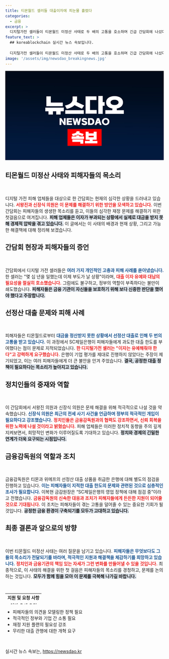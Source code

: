 ```yaml
---
title: 티몬월드 셀러들 대출이자에 피눈물 흘렸다
categories:
  - 금융
excerpt: >
  디지털가전 셀러들이 티몬월드 미정산 사태로 두 배의 고통을 호소하며 긴급 간담회에 나섰다. 의원들은 이자 유예와 정부의 책임 있는 조치를 촉구, 피해자들의 눈물의 외침이 현실화될지 주목된다.
feature_text: >
  ## koreablockchain 실시간 뉴스 속보입니다.

  디지털가전 셀러들이 티몬월드 미정산 사태로 두 배의 고통을 호소하며 긴급 간담회에 나섰다. 의원들은 이자 유예와 정부의 책임 있는 조치를 촉구, 피해자들의 눈물의 외침이 현실화될지 주목된다.
image: '/assets/img/newsdao_breakingnews.jpg'
---
```


<p><img src="/assets/img/newsdao_breakingnews.jpg" alt="koreablockchain 속보" /></p>

<h2 data-ke-size="size26">티몬월드 미정산 사태와 피해자들의 목소리</h2>

<p data-ke-size="size16">&nbsp;</p>

<p>디지털 가전 피해 업체들을 대상으로 한 간담회는 현재의 심각한 상황을 드러내고 있습니다. <b><span style="color: #ee2323;">서왕진과 신장식 의원은 이 문제를 해결하기 위한 방안을 모색하고 있습니다.</span></b> 이번 간담회는 피해자들의 생생한 목소리를 듣고, 이들의 심각한 재정 문제를 해결하기 위한 첫걸음으로 여겨집니다. <b><span style="background-color: #21538527;">피해 업체들은 이자가 부과되는 상황에서 실제로 대금을 받지 못해 경제적 압박을 겪고 있습니다.</span></b> 이 글에서는 이 사태의 배경과 현재 상황, 그리고 가능한 해결책에 대해 정리해 보겠습니다.</p>

<h2 data-ke-size="size26">간담회 현장과 피해자들의 증언</h2>

<p data-ke-size="size16">&nbsp;</p>

<p>간담회에서 디지털 가전 셀러들은 <b><span style="color: #1a5490;">여러 가지 개인적인 고충과 피해 사례를 쏟아냈습니다.</span></b> 한 셀러는 "몇 십 년을 일했는데 이제 부도가 날 상황"이라며, <b><span style="color: #ee2323;">대출 이자 유예와 대납의 필요성을 절실히 호소했습니다.</span></b> 그럼에도 불구하고, 정부의 역할이 부족하다는 불만이 쇄도했습니다. <b><span style="background-color: #21538527;">피해자들은 금융 기관이 자신들을 보호하기 위해 보다 신중한 판단을 했어야 했다고 주장합니다.</span></b> </p>

<h2 data-ke-size="size26">선정산 대출 문제와 피해 사례</h2>

<p data-ke-size="size16">&nbsp;</p>

<p>피해자들은 티몬월드로부터 <b><span style="color: #1a5490;">대금을 정산받지 못한 상황에서 선정산 대출로 인해 두 번의 고통을 받고 있습니다.</span></b> 이 과정에서 SC제일은행이 피해자들에게 과도한 대출 한도를 부여했다는 점이 문제로 지적되었습니다. <b><span style="color: #ee2323;">한 디지털가전 셀러는 "이자는 유예해줘야 한다"고 강력하게 요구했습니다.</span></b> 은행이 기업 평가를 제대로 진행하지 않았다는 주장이 제기되었고, 이는 여러 피해자들에게 더 큰 불안을 안겨 주었습니다. <b><span style="background-color: #21538527;">결국, 공정한 대출 정책이 필요하다는 목소리가 높아지고 있습니다.</span></b> </p>

<h2 data-ke-size="size26">정치인들의 중재와 역할</h2>

<p data-ke-size="size16">&nbsp;</p>

<p>이 간담회에서 서왕진 의원과 신장식 의원은 문제 해결을 위해 적극적으로 나설 것을 약속했습니다. <b><span style="color: #1a5490;">신장식 의원은 최근의 전세 사기 사건을 언급하며 정부의 적극적인 개입이 필요하다고 강조했습니다.</span></b> <b><span style="color: #ee2323;">정치인들은 금융감독원과의 협력도 강조하면서, 신뢰 회복을 위한 노력에 나설 것이라고 밝혔습니다.</span></b> 피해 업체들은 이러한 정치적 동향을 주의 깊게 지켜보면서, 희망적인 변화가 이루어질도록 기대하고 있습니다. <b><span style="background-color: #21538527;">정치와 경제의 긴밀한 연계가 더욱 요구되는 시점입니다.</span></b> </p>

<h2 data-ke-size="size26">금융감독원의 역할과 조치</h2>

<p data-ke-size="size16">&nbsp;</p>

<p>금융감독원은 티몬과 위메프의 선정산 대출 상품을 취급한 은행에 대해 별도의 점검을 진행하고 있습니다. <b><span style="color: #1a5490;">이는 피해자들이 지적한 대출 한도의 문제와 관련된 것으로 심층적인 조사가 필요합니다.</span></b> 이복현 금감원장은 “SC제일은행의 영업 정책에 대해 점검 중”이라고 전했습니다. <b><span style="color: #ee2323;">금융감독원의 신속한 대응과 조치가 피해자들에게 든든한 지원이 되어줄 것으로 기대됩니다.</span></b> 이 조치는 피해자들이 겪는 고통을 덜어줄 수 있는 중요한 기회가 될 것입니다. <b><span style="background-color: #21538527;">공정한 금융 환경이 구축되기를 모두가 고대하고 있습니다.</span></b> </p>

<h2 data-ke-size="size26">최종 결론과 앞으로의 방향</h2>

<p data-ke-size="size16">&nbsp;</p>

<p>이번 티몬월드 미정산 사태는 여러 질문을 남기고 있습니다. <b><span style="color: #1a5490;">피해자들은 무엇보다도 그들의 목소리가 전달되기를 바라며, 적극적인 지원과 해결책을 체감하기를 희망하고 있습니다.</span></b> <b><span style="color: #ee2323;">정치인과 금융기관의 책임 있는 자세가 그런 변화를 만들어낼 수 있을 것입니다.</span></b> 최종적으로, 이 사태의 해결을 위한 첫 걸음은 피해자들의 목소리를 경청하고, 문제를 논의하는 것입니다. <b><span style="background-color: #21538527;">모두가 함께 힘을 모아 이 문제를 극복해 나가길 바랍니다.</span></b> </p>

<p data-ke-size="size16">&nbsp;</p>

<table style="width: 100%; height: 34px;">
  <tbody>
    <tr>
      <td style="text-align: center; height: 17px;"><b>지원 및 요청 사항</b></td>
    </tr>
    <tr>
      <td style="text-align: center; height: 17px;"><b>이자 유예 요청</b></td>
    </tr>
    <tr>
      <td style="text-align: center; height: 17px;"><b>대출 문제 설명</b></td>
    </tr>
    <tr>
      <td style="text-align: center; height: 17px;"><b>정치인 지원 요청</b></td>
    </tr>
  </tbody>
</table>

<ul>
  <li>피해자들의 의견을 모델링한 정책 필요</li>
  <li>적극적인 정부와 기업 간 소통 필요</li>
  <li>재정 지원 플랜의 필요성 강조</li>
  <li>무리한 대출 관행에 대한 개혁 요구</li>
</ul>

<p data-ke-size="size16">&nbsp;</p>
실시간 뉴스 속보는, <a href="https://newsdao.kr" rel="dofollow">https://newsdao.kr</a>


